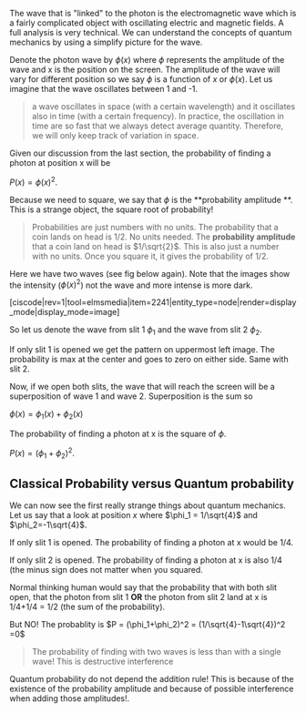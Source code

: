 The wave that is "linked" to the photon is the electromagnetic wave which is a fairly complicated object with oscillating electric and magnetic fields. A full analysis is very technical. We can understand the concepts of quantum mechanics by using a simplify picture for the wave. 

Denote the photon wave by $\phi(x)$ where $\phi$ represents the amplitude of the wave and x is the position on the screen. The amplitude of the wave will vary for different position so we say $\phi$ is a function of $x$ or $\phi(x)$. Let us imagine that the wave oscillates between 1 and -1. 

> a wave oscillates in space (with a certain wavelength) and it oscillates also in time (with a certain frequency). In practice, the oscillation in time are so fast that we always detect average quantity. Therefore, we will only keep track of variation in space. 

Given our discussion from the last section, the probability of finding a photon at position x will be 

$P(x) = \phi(x)^2$. 

Because we need to square, we say that $\phi$ is the **probability amplitude **. This is a strange object, the square root of probability!

> Probabilities are just numbers with no units. The probability that a coin lands on head is 1/2. No units needed. The **probability amplitude** that a coin land on head is $1/\sqrt{2}$. This is also just a number with no units. Once you square it, it gives the probability of 1/2.

Here we have two waves (see fig below again). Note that the images show the intensity ($\phi(x)^2$) not the wave and more intense is more dark. 

[ciscode|rev=1|tool=elmsmedia|item=2241|entity_type=node|render=display_mode|display_mode=image]

So let us denote the wave from slit 1 $\phi_1$ and the wave from slit 2 $\phi_2$. 

If only slit 1 is opened we get the pattern on uppermost left image. The probability is max at the center and goes to zero on either side. Same with slit 2. 

Now, if we open both slits, the wave that will reach the screen will be a superposition of wave 1 and wave 2. Superposition is the sum so 

$\phi(x) =\phi_1(x)+\phi_2(x)$

The probability of finding a photon at x is the square of $\phi$. 

$P(x) = (\phi_1+\phi_2)^2$.

## Classical Probability versus Quantum probability

We can now see the first really strange things about quantum mechanics. Let us say that a look at position $x$ where $\phi_1 = 1/\sqrt{4}$ and $\phi_2=-1\sqrt{4}$. 

If only slit 1 is opened. The probability of finding a photon at x would be 1/4. 

If only slit 2 is opened. The probability of finding a photon at x is also 1/4 (the minus sign does not matter when you squared. 

Normal thinking human would say that the probability that with both slit open, that the photon from slit 1 **OR** the photon from slit 2 land at x is 1/4+1/4 = 1/2 (the sum of the probability). 

But NO! The probablity is $P = (\phi_1+\phi_2)^2 = (1/\sqrt{4}-1\sqrt{4})^2 =0$

> The probability of finding with two waves is less than with a single wave! This is destructive interference

Quantum probability do not depend the addition rule! This is because of the existence of the probability amplitude and because of possible interference when adding those amplitudes!. 

